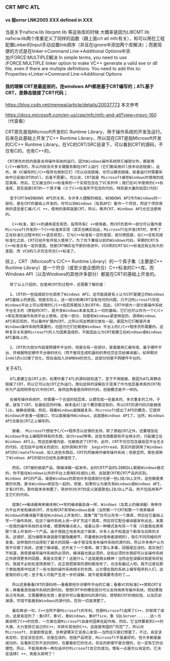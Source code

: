 ### CRT MFC ATL

#### vs 报error LNK2005 XXX defined in XXX  
当是关于nafxcw.lib libcpmt.lib 等这些库的时候  大概率是因为LIBCMT.lib nafxcw.lib两个库重定义了同样的函数（跟上面crt atl mfc有关），和可以用在工程配置Linker的input手动设置link顺序（并且在ignore中添加两个库解决）；而更简便的方式是在linker->Command Line->Additional Options中添加/FORCE:MULTIPLE解决
In simple terms, you need to use /FORCE:MULTIPLE linker option to make VC++ generate a valid exe or dll file, even if there are multiple definitions. You need to add this to:   
Properties->Linker->Command Line->Additional Options   

#### 我的理解 CRT是最底层的，连windows API都是基于CRT编写的；ATL基于CRT，是静态链接了CRT代码；

https://blog.csdn.net/memeai/article/details/20037773 本文参考   

https://docs.microsoft.com/en-us/cpp/mfc/mfc-and-atl?view=msvc-160 （代查看）   

CRT原先是指Microsoft开发的C Runtime Library，用于操作系统的开发及运行。后来在此基础上开发了C++ Runtime Library，所以现在CRT是指Microsoft开发的C/C++ Runtime Library。在VC的CRT/SRC目录下，可以看到CRT的源码，不仅有C的，也有C++的。

     CRT原先的目的就是支持操作系统的运行。因为Windows操作系统除汇编部分外，都是用C/C++编写的，所以内核及许多关键服务都在CRT上运行（它们都采用dll技术动态链接）。此外，用 VC编写的C/C++程序也用到它们（可以动态链接，也可以静态链接，前者运行时需要系统中已安装CRT的dll，后者不需要）。可以说，CRT就是 Microsoft编写Windows时使用的低层类库。然后，它又被当作C++标准库的一个实现包含在了VC系列中；我们在VC中使用的C++标准库，其实就是CRT的一个真子集（少了C++标准所不包含的代码，特别是大量的低层C代码）

      至于CRT与WINDOWS API的关系，与许多人理解的相反，WINDOWS API作为Windows的一部份，是在CRT的基础上开发的。你可以将Windows（及其API）看作一个项目，而这个项目使用的语言是汇编/C/C ++，使用的类库就是CRT。所以，离开CRT，Windows API也无法使用的。

       C++标准，是C++的通用语言规范，指导所有C ++使用者。而CRT的其中一部分可以看作是Microsoft开发的一个C++标准库实现（其实也确实如此，Microsoft在开发CRT时，参考了正在标准化过程中的C++语言规范）。它与C++标准有一定的差距，部分原因是，在C++没有完成标准化之前，CRT已经开发并投入使用了。为了向下兼容以前的Windows代码，早期的CRT与C++标准总有一定的差距。但是CRT确实在不断的改进中。VC6带的CRT与C++标准还有比较大的差距，而 VC8的几乎完全符合C++标准了。
综上，CRT（Microsoft's C/C++ Runtime Library）的一个真子集（主要是C++ Runtime Library）是一个符合（或至少是企图符合）C++标准的C++库。而Windows API（以及Windows的其他许多部分）都是在CRT的基础上开发的。
   
      除了以上介绍的，在使用CRT的过程中，还需要了解的是：
     
      1、CRT的一些组成部分也调用了Windows API。这可能就是有人认为CRT是建立的Windows API基础上的原因。但是实际上，这一部分剥离CRT没有任何的问题。只不过Microsoft将在Windows平台上可以使用的C/C++低层库都加入到CRT中。因此，CRT中很大一部分是操作系统平台无关的（原始的CRT），是开发Windows本身及其上一切的基础。它们也可以作为一个C/C+ +库在其他操作系统平台上使用。还有一部分，则是和Windows紧密绑定的，调用Windows API来实现的，可以看作扩展的CRT。之所以将这两部分放在一起，是因为它们都是开发Windows操作系统所需要的，也因为它们也都是Windows 平台上的C/C++程序员所需要的。这种复杂关系是Microsoft的人为因素造成的，不能因此认为CRT是建立在Windows或Windows API基础上的。
     
      2、CRT的大部分内容是跨硬件平台的，但是也有一些部分，是直接用汇编写成、基于硬件平台、并根据特定硬件平台做的优化（而不是将生成机器码的责任完全交给编译器）。如早期对Indel的x32做了优化，现在由加入对AMD64的优化，这部分则是不跨硬件平台的。
关于ATL
     
      ATL是建立在CRT上的，如果你看了ATL的源码就知道了。至于不用链接，是因为ATL库静态链接了CRT，所以它可以在CRT之外运行。类似这样的误解在于混淆了作为低层基本库的CRT和作为产品而附带在VC中的CRT。虽然这两者是同样的代码，但是概念是不一样的。
     
      在编写操作系统时，你需要一个合适的低层库，以便完成一些基本的、多次重复的工作。于是，就有了CRT。在最低层的时候，根本连dll这个概念都没有的，所以CRT的源代码只能做成lib，被静态链接。然后，随着Windows越做越复杂，Microsoft提出了API的概念，它提供Windows开发者一组接口，可以直接操作Windows，这就是Windows API了。当然，Windows API也是在CRT之上编写的。

       接着， Microsoft想给予C/C++程序员以足够的支持，除了原始CRT之外，还要增加在Windows平台上编程所特有的东西，如thread等等。这些东西都是和平台相关的，只能建立在Windows API上。而这些新增内容，也被放进了CRT中。此时，CRT不仅仅包含最低层平台无关的代码，还包括平台相关的部分。如你调用CRT的 _beginthread，其实内部调用了Windows API的CreateThread。加入这些东西后，CRT仍然被用作编写操作系统；但是显然，那些调用了Windows API的部分已经失去移值性了。

       然后，CRT被封装成产品，随编译器一起发布。此时CRT产品的LIB和DLL都是Windows格式的，你不能在Windows以外的平台上使用EXE或DLL吧，这就是CRT和CRT产品的区别。Windows API的产品，或是Windows的其他许多组成部分也是一些LIB/DLL文件，这些都是表面的东西，是与Windows绑定在一起的。但是，如果你认为是先有Windows或Windows API，才有CRT的，那你就本末倒置了。除非你对CRT的定义就是那些LIB/DLL产品，而不包括用来产生它们的代码。
     
       就象C++编译器用来编译用C++写的编译器自身一样，Windows（及其上的编译器）用来作为平台开发和编译CRT，并也用CRT来写Windows自身（当然第一个CRT和第一个用来编译Windows的编译器不是在Windows上开发的）。就象“我”也可以先写一个类库，然后在它基础上写一个操作系统，在这个操作系统上进一步扩充这个类库，然后将它配合编译器发布出去，发展一些我的操作系统的支持者，顺便再赚点收入。或者以另一种模式发布另一个库（只是我在原来那个库上开发的一个产品，由于我独立地发布这个新库，许多人会不知道这个新库与旧库的关系。这很好，因为编程本身就是尽量隐藏细节，尽量做到对使用者透明的），吸引不同风格的开发者。这样我的付出得到了最大的回报——由于我没有发布操作系统的源代码，所以许多用户认为我不仅做了系统，还做了编译器，还开发了一个类库。做了那么多事，回报是应该的。其实他们不知道，类库是编写操作系统所必须的，编译器也是必须的，这些必须的东西却可以在操作系统之外获得更多的回报，真是太完美了！这是什么？这就是商业精神！当然这些误解对我是有好处的，我就不必到处宣扬真相了。反正我把类库的源码都发布了，也没有骗过人吧。我不过是在那个原始类库中加进了一些与我的操作系统相关的东西，以方便在我的系统上编写程序的人们，这是我的好心吧；至于有人可能产生进一步的误解，就不是我需要考虑的了……

       所以还是看看CRT的源码吧——看看那些针对硬件平台的汇编；看看VC的标准C++库和CRT关系；再看看其他操作系统的源代码，想想CRT中的哪些部分可以支持用来写操作系统，而如果我自己写系统，又需要哪些东西；甚至你可以看看DOS的源代码，想想和CRT的相似性，以及历史渊源。可惜不能看到Windows的源代码，否则一切就清楚了。

       最后再说一句，C++当然不是Microsoft的专利。但是Microsoft选择了C++，并取得了成功，这是肯定的了：象CRT，象VC，象Windows，象Office，象 SQLServer......这一方面说明了C++的优势，一方面也是Microsoft自身的因素在起作用。然后，它当然要紧抓C++的大旗，大力宣扬它自己的C++，并排斥其他的C++。这就是帝国的“风范”了。所以对Microsoft，总是即恨且爱，总希望哪天它会良心发现——当然这只是幻想罢了。不过，肯定该肯定的，否定该否定的，总是应该的。但就产品而言，Microsoft不是最好的，但大多都是最成功的，在看到它的不足的同时，也要看到它的优点。存在的即使不是合理的，也一定有它的合理性。所以，不能简单用一两句话评价Microsoft及它的成功。惟有一点是可以肯定的，它决定选择C ++，真是太英明了！


